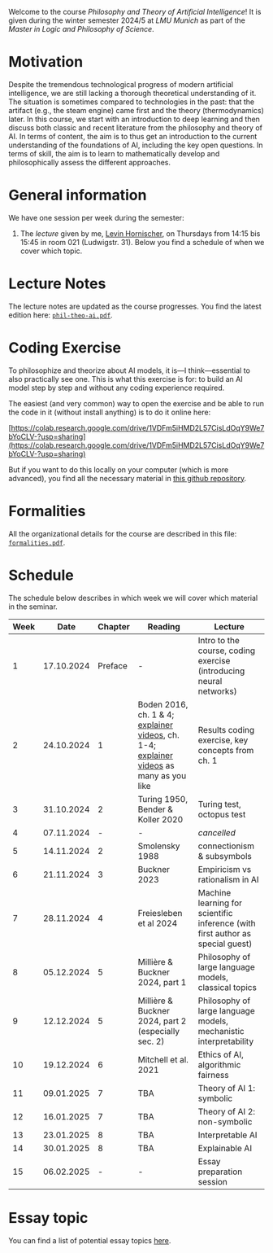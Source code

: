 Welcome to the course _Philosophy and Theory of Artificial Intelligence_! It is given during the winter semester 2024/5 at _LMU Munich_ as part of the _Master in Logic and Philosophy of Science_. 


# Motivation 

Despite the tremendous technological progress of modern artificial intelligence, we are still lacking a thorough theoretical understanding of it. The situation is sometimes compared to technologies in the past: that the artifact (e.g., the steam engine) came first and the theory (thermodynamics) later. In this course, we start with an introduction to deep learning and then discuss both classic and recent literature from the philosophy and theory of AI. In terms of content, the aim is to thus get an introduction to the current understanding of the foundations of AI, including the key open questions. In terms of skill, the aim is to learn to mathematically develop and philosophically assess the different approaches.

# General information

We have one session per week during the semester:

1. The _lecture_ given by me, [Levin Hornischer](https://www.mcmp.philosophie.uni-muenchen.de/people/faculty/hornischer_levin/index.html), on Thursdays from 14:15 bis 15:45 in room 021 (Ludwigstr. 31). Below you find a schedule of when we cover which topic. 


# Lecture Notes

The lecture notes are updated as the course progresses. You find the latest edition here: [`phil-theo-ai.pdf`](phil-theo-ai.pdf).


# Coding Exercise

To philosophize and theorize about AI models, it is—I think—essential to also practically see one. This is what this exercise is for: to build an AI model step by step and without any coding experience required. 

The easiest (and very common) way to open the exercise and be able to run the code in it (without install anything) is to do it online here:

[https://colab.research.google.com/drive/1VDFm5iHMD2L57CisLdOqY9We7bYoCLV-?usp=sharing](https://colab.research.google.com/drive/1VDFm5iHMD2L57CisLdOqY9We7bYoCLV-?usp=sharing)

But if you want to do this locally on your computer (which is more advanced), you find all the necessary material in [this github repository](https://github.com/LevinHornischer/PhilTheoAI/tree/main/CodingExercise).


# Formalities

All the organizational details for the course are described in this file: [`formalities.pdf`](formalities.pdf).


# Schedule

The schedule below describes in which week we will cover which material in the seminar.


Week | Date       | Chapter | Reading | Lecture 
---  | ---        | ---     | ---     | --- 
 1   | 17.10.2024 | Preface | -       | Intro to the course, coding exercise (introducing neural networks)
 2   | 24.10.2024 | 1       | Boden 2016, ch. 1 & 4; [explainer videos](https://www.youtube.com/playlist?list=PLZHQObOWTQDNU6R1_67000Dx_ZCJB-3pi), ch. 1-4; [explainer videos](https://www.youtube.com/watch?v=GvYYFloV0aA&list=PL8dPuuaLjXtO65LeD2p4_Sb5XQ51par_b&index=3) as many as you like  | Results coding exercise, key concepts from ch. 1 
 3   | 31.10.2024 | 2       | Turing 1950, Bender & Koller 2020 | Turing test, octopus test
 4   | 07.11.2024 | -       | -       | _cancelled_
 5   | 14.11.2024 | 2       | Smolensky 1988 | connectionism & subsymbols
 6   | 21.11.2024 | 3       | Buckner 2023   | Empiricism vs rationalism in AI
 7   | 28.11.2024 | 4       | Freiesleben et al 2024 | Machine learning for scientific inference (with first author as special guest)
 8   | 05.12.2024 | 5       | Millière & Buckner 2024, part 1 | Philosophy of large language models, classical topics
 9   | 12.12.2024 | 5       | Millière & Buckner 2024, part 2 (especially sec. 2) | Philosophy of large language models, mechanistic interpretability
10   | 19.12.2024 | 6       | Mitchell et al. 2021 | Ethics of AI, algorithmic fairness
11   | 09.01.2025 | 7       | TBA     | Theory of AI 1: symbolic
12   | 16.01.2025 | 7       | TBA     | Theory of AI 2: non-symbolic
13   | 23.01.2025 | 8       | TBA     | Interpretable AI
14   | 30.01.2025 | 8       | TBA     | Explainable AI
15   | 06.02.2025 | -       | -   | Essay preparation session


# Essay topic

You can find a list of potential essay topics [here](topics.md).
